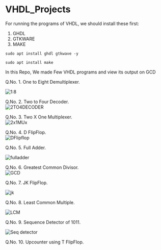 # VHDL_Projects

For running the programs of VHDL, we should install these first:
1) GHDL
2) GTKWARE
3) MAKE
   
`sudo apt install ghdl gtkwave -y`

`sudo apt install make`


In this Repo, We made Few VHDL programs and view its output on GCD<br>

Q.No. 1. One to Eight Demultiplexer. <br>

![1:8](https://github.com/CoughKing/VHDL_Projects/assets/99385820/99d659e9-d40d-44c9-9ebe-dd25d2d04873)


Q.No. 2. Two to Four Decoder. <br>
![2TO4DECODER](https://github.com/CoughKing/VHDL_Projects/assets/99385820/d72f7308-8bd1-4b99-a9c1-f93f16bfdab9)

Q.No. 3. Two X One Multiplexer. <br>
![2x1MUx](https://github.com/CoughKing/VHDL_Projects/assets/99385820/056fc2dc-d671-42c5-a463-0cebe47cd2d8)

Q.No. 4. D FlipFlop.<br>
![DFlipflop](https://github.com/CoughKing/VHDL_Projects/assets/99385820/953a4998-3da5-40cb-8d3d-29f7d36d7ce1)



Q.No. 5. Full Adder. <br>

![fulladder](https://github.com/CoughKing/VHDL_Projects/assets/99385820/49125b40-9c34-4563-b66e-8325bf8f81cf)

Q.No. 6. Greatest Common Divisor.<br>
![GCD](https://github.com/CoughKing/VHDL_Projects/assets/99385820/faf9cd3b-d941-4199-a9c1-19b049bff9bd)

Q.No. 7. JK FlipFlop. <br>

![jk](https://github.com/CoughKing/VHDL_Projects/assets/99385820/ef4e7c5e-e641-4d44-8f8f-a68ca627b58b)

Q.No. 8. Least Common Multiple. <br>

![LCM](https://github.com/CoughKing/VHDL_Projects/assets/99385820/fe434842-e1a5-49f7-93ed-3f5964933c66)

Q.No. 9. Sequence Detector of 1011. <br>

![Seq detector](https://github.com/CoughKing/VHDL_Projects/assets/99385820/edfe68b8-978e-466b-b6b1-83a9866ab490)

Q.No. 10. Upcounter using T FlipFlop. <br>
